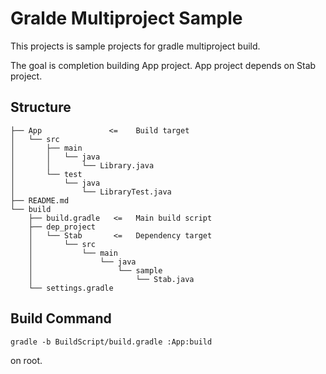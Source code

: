 Gralde Multiproject Sample
==========================

This projects is sample projects for gradle multiproject build.

The goal is completion building App project.
App project depends on Stab project.

Structure
---------

```
├── App               <=    Build target
│   └── src
│       ├── main
│       │   └── java
│       │       └── Library.java
│       └── test
│           └── java
│               └── LibraryTest.java
├── README.md
└── build
    ├── build.gradle   <=   Main build script
    ├── dep_project
    │   └── Stab       <=   Dependency target
    │       └── src 
    │           └── main
    │               └── java
    │                   └── sample
    │                       └── Stab.java
    └── settings.gradle
```

Build Command
-------------

```
gradle -b BuildScript/build.gradle :App:build
```

on root.
